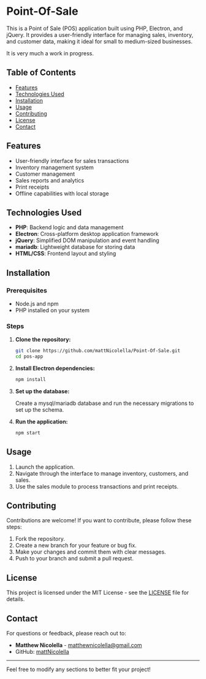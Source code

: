 # Point-Of-Sale

This is a Point of Sale (POS) application built using PHP, Electron, and jQuery. It provides a user-friendly interface for managing sales, inventory, and customer data, making it ideal for small to medium-sized businesses.

It is very much a work in progress.

## Table of Contents

- [Features](#features)
- [Technologies Used](#technologies-used)
- [Installation](#installation)
- [Usage](#usage)
- [Contributing](#contributing)
- [License](#license)
- [Contact](#contact)

## Features

- User-friendly interface for sales transactions
- Inventory management system
- Customer management
- Sales reports and analytics
- Print receipts
- Offline capabilities with local storage

## Technologies Used

- **PHP**: Backend logic and data management
- **Electron**: Cross-platform desktop application framework
- **jQuery**: Simplified DOM manipulation and event handling
- **mariadb**: Lightweight database for storing data
- **HTML/CSS**: Frontend layout and styling

## Installation

### Prerequisites

- Node.js and npm
- PHP installed on your system

### Steps

1. **Clone the repository:**

   ```bash
   git clone https://github.com/mattNicolella/Point-Of-Sale.git
   cd pos-app
   ```

3. **Install Electron dependencies:**

   ```bash
   npm install
   ```

4. **Set up the database:**

   Create a mysql/mariadb database and run the necessary migrations to set up the schema.

5. **Run the application:**

   ```bash
   npm start
   ```

## Usage

1. Launch the application.
2. Navigate through the interface to manage inventory, customers, and sales.
3. Use the sales module to process transactions and print receipts.

## Contributing

Contributions are welcome! If you want to contribute, please follow these steps:

1. Fork the repository.
2. Create a new branch for your feature or bug fix.
3. Make your changes and commit them with clear messages.
4. Push to your branch and submit a pull request.

## License

This project is licensed under the MIT License - see the [LICENSE](LICENSE) file for details.

## Contact

For questions or feedback, please reach out to:

- **Matthew Nicolella** - [matthewnicolella@gmail.com](mailto:matthewnicolella@gmail.com)
- GitHub: [mattNicolella](https://github.com/mattNicolella)

---

Feel free to modify any sections to better fit your project!
